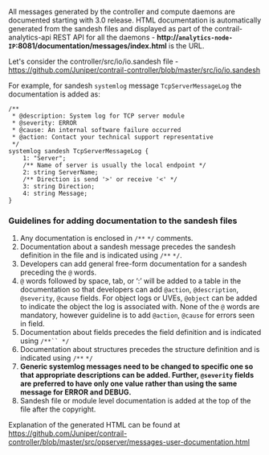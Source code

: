 All messages generated by the controller and compute daemons are documented starting with 3.0 release. HTML documentation is automatically generated from the sandesh files and displayed as part of the contrail-analytics-api REST API for all the daemons - **http://`analytics-node-IP`:8081/documentation/messages/index.html** is the URL.

Let's consider the controller/src/io/io.sandesh file - https://github.com/Juniper/contrail-controller/blob/master/src/io/io.sandesh

For example, for sandesh `systemlog` message `TcpServerMessageLog` the documentation is added as:

    /**
     * @description: System log for TCP server module
     * @severity: ERROR
     * @cause: An internal software failure occurred
     * @action: Contact your technical support representative
     */
    systemlog sandesh TcpServerMessageLog {
        1: "Server";
        /** Name of server is usually the local endpoint */
        2: string ServerName;
        /** Direction is send '>' or receive '<' */
        3: string Direction;
        4: string Message;
    }

### Guidelines for adding documentation to the sandesh files
1. Any documentation is enclosed in `/**` `*/` comments.
2. Documentation about a sandesh message precedes the sandesh definition in the file and is indicated using `/**` `*/`. 
3. Developers can add general free-form documentation for a sandesh preceding the `@` words. 
4. `@` words followed by space, tab, or ‘:’ will be added to a table in the documentation so that developers can add `@action`, `@description`, `@severity`, `@cause` fields. For object logs or UVEs, `@object` can be added to indicate the object the log is associated with. None of the `@` words are mandatory, however guideline is to add `@action`, `@cause` for errors seen in field.
5. Documentation about fields precedes the field definition and is indicated using `/**`` */`
6. Documentation about structures precedes the structure definition and is indicated using `/**` `*/`
7. **Generic systemlog messages need to be changed to specific one so that appropriate descriptions can be added. Further, `@severity` fields are preferred to have only one value rather than using the same message for ERROR and DEBUG.**
8. Sandesh file or module level documentation is added at the top of the file after the copyright.

Explanation of the generated HTML can be found at https://github.com/Juniper/contrail-controller/blob/master/src/opserver/messages-user-documentation.html